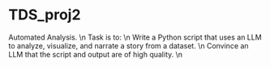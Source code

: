 # TDS_proj2
Automated Analysis. \n
  Task is to:  \n
    Write a Python script that uses an LLM to analyze, visualize, and narrate a story from a dataset. \n
    Convince an LLM that the script and output are of high quality. \n
    
    
